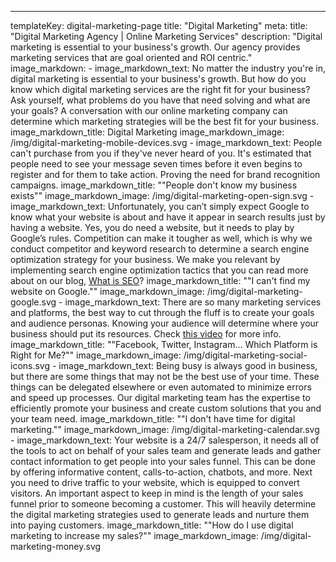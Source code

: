 ---
templateKey: digital-marketing-page
title: "Digital Marketing"
meta: 
    title: "Digital Marketing Agency | Online Marketing Services"
    description: "Digital marketing is essential to your business's growth. Our agency provides marketing services that are goal oriented and ROI centric."
image_markdown:
    - image_markdown_text: No matter the industry you're in, digital marketing is essential to your business's growth. But how do you know which digital marketing services are the right fit for your business? Ask yourself, what problems do you have that need solving and what are your goals? A conversation with our online marketing company can determine which marketing strategies will be the best fit for your business.
      image_markdown_title: Digital Marketing
      image_markdown_image: /img/digital-marketing-mobile-devices.svg
    - image_markdown_text: People can't purchase from you if they've never heard of you. It's estimated that people need to see your message seven times before it even begins to register and for them to take action. Proving the need for brand recognition campaigns.
      image_markdown_title: "\"People don't know my business exists\""
      image_markdown_image: /img/digital-marketing-open-sign.svg 
    - image_markdown_text: Unfortunately, you can’t simply expect Google to know what your website is about and have it appear in search results just by having a website. Yes, you do need a website, but it needs to play by Google’s rules. Competition can make it tougher as well, which is why we conduct competitor and keyword research to determine a search engine optimization strategy for your business. We make you relevant by implementing search engine optimization tactics that you can read more about on our blog, [What is SEO](/blog/what-is-seo/)?
      image_markdown_title: "\"I can't find my website on Google.\""
      image_markdown_image: /img/digital-marketing-google.svg
    - image_markdown_text: There are so many marketing services and platforms, the best way to cut through the fluff is to create your goals and audience personas. Knowing your audience will determine where your business should put its resources. Check [this video](/blog/video-how-to-get-more-customers-by-knowing-where-to-advertise-your-business/) for more info.
      image_markdown_title: "\"Facebook, Twitter, Instagram… Which Platform is Right for Me?\""
      image_markdown_image: /img/digital-marketing-social-icons.svg
    - image_markdown_text: Being busy is always good in business, but there are some things that may not be the best use of your time. These things can be delegated elsewhere or even automated to minimize errors and speed up processes. Our digital marketing team has the expertise to efficiently promote your business and create custom solutions that you and your team need.
      image_markdown_title: "\"I don't have time for digital marketing.\""
      image_markdown_image: /img/digital-marketing-calendar.svg
    - image_markdown_text: Your website is a 24/7 salesperson, it needs all of the tools to act on behalf of your sales team and generate leads and gather contact information to get people into your sales funnel. This can be done by offering informative content, calls-to-action, chatbots, and more. Next you need to drive traffic to your website, which is equipped to convert visitors. An important aspect to keep in mind is the length of your sales funnel prior to someone becoming a customer. This will heavily determine the digital marketing strategies used to generate leads and nurture them into paying customers.
      image_markdown_title: "\"How do I use digital marketing to increase my sales?\""
      image_markdown_image: /img/digital-marketing-money.svg
